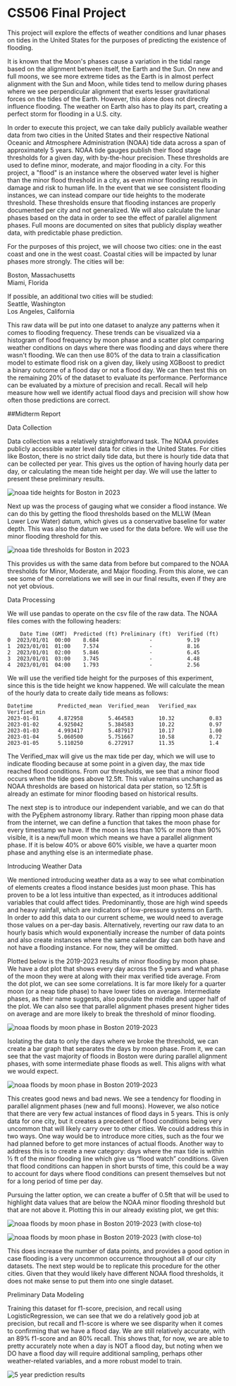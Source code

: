 # CS506 Final Project

This project will explore the effects of weather conditions and lunar phases on tides in the United States for the purposes of predicting the existence of flooding.  

It is known that the Moon's phases cause a variation in the tidal range based on the alignment between itself, the Earth and the Sun. On new and full moons, we see more extreme tides as the Earth is in almost perfect alignment with the Sun and Moon, while tides tend to mellow during phases where we see perpendicular alignment that exerts lesser gravitational forces on the tides of the Earth. However, this alone does not directly influence flooding. The weather on Earth also has to play its part, creating a perfect storm for flooding in a U.S. city.

In order to execute this project, we can take daily publicly available weather data from two cities in the United States and their respective National Oceanic and Atmosphere Administration (NOAA) tide data across a span of approximately 5 years. NOAA tide gauges publish their flood stage thresholds for a given day, with by-the-hour precision. These thresholds are used to define minor, moderate, and major flooding in a city. For this project, a "flood" is an instance where the observed water level is higher than the minor flood threshold in a city, as even minor flooding results in damage and risk to human life. In the event that we see consistent flooding instances, we can instead compare our tide heights to the moderate threshold. These thresholds ensure that flooding instances are properly documented per city and not generalized. We will also calculate the lunar phases based on the data in order to see the effect of parallel alignment phases. Full moons are documented on sites that publicly display weather data, with predictable phase prediction.

For the purposes of this project, we will choose two cities: one in the east coast and one in the west coast. Coastal cities will be impacted by lunar phases more strongly. The cities will be:

Boston, Massachusetts  
Miami, Florida  

If possible, an additional two cities will be studied:  
Seattle, Washington  
Los Angeles, California     

This raw data will be put into one dataset to analyze any patterns when it comes to flooding frequency. These trends can be visualized via a histogram of flood frequency by moon phase and a scatter plot comparing weather conditions on days where there was flooding and days where there wasn't flooding. We can then use 80% of the data to train a classification model to estimate flood risk on a given day, likely using XGBoost to predict a binary outcome of a flood day or not a flood day. We can then test this on the remaining 20% of the dataset to evaluate its performance. Performance can be evaluated by a mixture of precision and recall. Recall will help measure how well we identify actual flood days and precision will show how often those predictions are correct.

##Midterm Report

Data Collection

Data collection was a relatively straightforward task. The NOAA provides publicly accessible water level data for cities in the United States. For cities like Boston, there is no strict daily tide data, but there is hourly tide data that can be collected per year. This gives us the option of having hourly data per day, or calculating the mean tide height per day. We will use the latter to present these preliminary results.

![noaa tide heights for Boston in 2023](noaa_tide_heights.png)

Next up was the process of gauging what we consider a flood instance. We can do this by getting the flood thresholds based on the MLLW (Mean Lower Low Water) datum, which gives us a conservative baseline for water depth. This was also the datum we used for the data before. We will use the minor flooding threshold for this.

![noaa tide thresholds for Boston in 2023](noaa_thresholds.png)

This provides us with the same data from before but compared to the NOAA thresholds for Minor, Moderate, and Major flooding. From this alone, we can see some of the correlations we will see in our final results, even if they are not yet obvious. 

Data Processing

We will use pandas to operate on the csv file of the raw data. The NOAA files comes with the following headers:

        Date Time (GMT)  Predicted (ft) Preliminary (ft)  Verified (ft)  
    0  2023/01/01  00:00    8.684                -           9.19  
    1  2023/01/01  01:00    7.574                -           8.16  
    2  2023/01/01  02:00    5.846                -           6.45  
    3  2023/01/01  03:00    3.745                -           4.48  
    4  2023/01/01  04:00    1.793                -           2.56  


We will use the verified tide height for the purposes of this experiment, since this is the tide height we know happened. We will calculate the mean of the hourly data to create daily tide means as follows:

    Datetime	    Predicted_mean	Verified_mean	Verified_max	Verified_min  				
    2023-01-01	    4.872958	    5.464583	    10.32	        0.83  
    2023-01-02	    4.925042	    5.384583	    10.22	        0.97  
    2023-01-03	    4.993417	    5.487917	    10.17           1.00  
    2023-01-04	    5.060500	    5.751667	    10.58	        0.72  
    2023-01-05	    5.110250	    6.272917	    11.35	        1.4  

The Verified_max will give us the max tide per day, which we will use to indicate flooding because at some point in a given day, the max tide reached flood conditions. From our thresholds, we see that a minor flood occurs when the tide goes above 12.5ft. This value remains unchanged as NOAA thresholds are based on historical data per station, so 12.5ft is already an estimate for minor flooding based on historical results.

The next step is to introduce our independent variable, and we can do that with the PyEphem astronomy library. Rather than ripping moon phase data from the internet, we can define a function that takes the moon phase for every timestamp we have. If the moon is less than 10% or more than 90% visible, it is a new/full moon which means we have a parallel alignment phase. If it is below 40% or above 60% visible, we have a quarter moon phase and anything else is an intermediate phase.

Introducing Weather Data

We mentioned introducing weather data as a way to see what combination of elements creates a flood instance besides just moon phase. This has proven to be a lot less intuitive than expected, as it introduces additional variables that could affect tides. Predominantly, those are high wind speeds and heavy rainfall, which are indicators of low-pressure systems on Earth. In order to add this data to our current scheme, we would need to average those values on a per-day basis. Alternatively, reverting our raw data to an hourly basis which would exponentially increase the number of data points and also create instances where the same calendar day can both have and not have a flooding instance. For now, they will be omitted. 

Plotted below is the 2019-2023 results of minor flooding by moon phase. We have a dot plot that shows every day across the 5 years and what phase of the moon they were at along with their max verified tide average. From the dot plot, we can see some correlations. It is far more likely for a quarter moon (or a neap tide phase) to have lower tides on average. Intermediate phases, as their name suggests, also populate the middle and upper half of the plot. We can also see that parallel alignment phases present higher tides on average and are more likely to break the threshold of minor flooding.

![noaa floods by moon phase in Boston 2019-2023](moon_tide_dotplot.png)

Isolating the data to only the days where we broke the threshold, we can create a bar graph that separates the days by moon phase. From it, we can see that the vast majority of floods in Boston were during parallel alignment phases, with some intermediate phase floods as well. This aligns with what we would expect.

![noaa floods by moon phase in Boston 2019-2023](moon_tide_bargraph.png)

This creates good news and bad news. We see a tendency for flooding in parallel alignment phases (new and full moons). However, we also notice that there are very few actual instances of flood days in 5 years. This is only data for one city, but it creates a precedent of flood conditions being very uncommon that will likely carry over to other cities. We could address this in two ways. One way would be to introduce more cities, such as the four we had planned before to get more instances of actual floods. Another way to address this is to create a new category: days where the max tide is within ½ ft of the minor flooding line which give us “flood watch” conditions. Given that flood conditions can happen in short bursts of time, this could be a way to account for days where flood conditions can present themselves but not for a long period of time per day.

Pursuing the latter option, we can create a buffer of 0.5ft that will be used to highlight data values that are below the NOAA minor flooding threshold but that are not above it. Plotting this in our already existing plot, we get this:

![noaa floods by moon phase in Boston 2019-2023 (with close-to)](moon_tide_closeto.png)

![noaa floods by moon phase in Boston 2019-2023 (with close-to)](moon_tide_closetobar.png)

This does increase the number of data points, and provides a good option in case flooding is a very uncommon occurrence throughout all of our city datasets. The next step would be to replicate this procedure for the other cities. Given that they would likely have different NOAA flood thresholds, it does not make sense to put them into one single dataset.

Preliminary Data Modeling

Training this dataset for f1-score, precision, and recall using LogisticRegression, we can see that we do a relatively good job at precision, but recall and f1-score is where we see disparity when it comes to confirming that we have a flood day. We are still relatively accurate, with an 89% f1-score and an 80% recall. This shows that, for now, we are able to pretty accurately note when a day is NOT a flood day, but noting when we DO have a flood day will require additional sampling, perhaps other weather-related variables, and a more robust model to train.

![5 year prediction results](moon_tide_predict.png)

